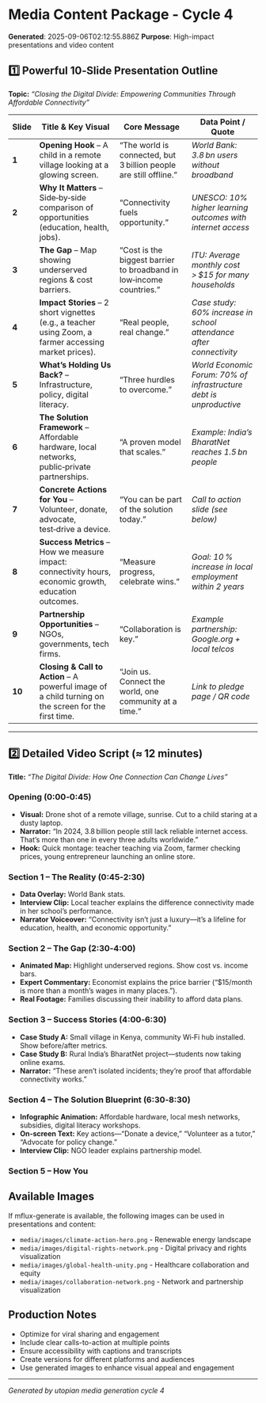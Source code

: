 # Media Content Package - Cycle 4

**Generated**: 2025-09-06T02:12:55.886Z
**Purpose**: High-impact presentations and video content

## 1️⃣ Powerful 10‑Slide Presentation Outline  
**Topic:** *“Closing the Digital Divide: Empowering Communities Through Affordable Connectivity”*  

| Slide | Title & Key Visual | Core Message | Data Point / Quote |
|-------|--------------------|--------------|-------------------|
| **1** | **Opening Hook** – A child in a remote village looking at a glowing screen. | “The world is connected, but 3 billion people are still offline.” | *World Bank: 3.8 bn users without broadband* |
| **2** | **Why It Matters** – Side‑by‑side comparison of opportunities (education, health, jobs). | “Connectivity fuels opportunity.” | *UNESCO: 10% higher learning outcomes with internet access* |
| **3** | **The Gap** – Map showing underserved regions & cost barriers. | “Cost is the biggest barrier to broadband in low‑income countries.” | *ITU: Average monthly cost > $15 for many households* |
| **4** | **Impact Stories** – 2 short vignettes (e.g., a teacher using Zoom, a farmer accessing market prices). | “Real people, real change.” | *Case study: 60% increase in school attendance after connectivity* |
| **5** | **What’s Holding Us Back?** – Infrastructure, policy, digital literacy. | “Three hurdles to overcome.” | *World Economic Forum: 70% of infrastructure debt is unproductive* |
| **6** | **The Solution Framework** – Affordable hardware, local networks, public‑private partnerships. | “A proven model that scales.” | *Example: India’s BharatNet reaches 1.5 bn people* |
| **7** | **Concrete Actions for You** – Volunteer, donate, advocate, test‑drive a device. | “You can be part of the solution today.” | *Call to action slide (see below)* |
| **8** | **Success Metrics** – How we measure impact: connectivity hours, economic growth, education outcomes. | “Measure progress, celebrate wins.” | *Goal: 10 % increase in local employment within 2 years* |
| **9** | **Partnership Opportunities** – NGOs, governments, tech firms. | “Collaboration is key.” | *Example partnership: Google.org + local telcos* |
| **10** | **Closing & Call to Action** – A powerful image of a child turning on the screen for the first time. | “Join us. Connect the world, one community at a time.” | *Link to pledge page / QR code* |

---

## 2️⃣ Detailed Video Script (≈ 12 minutes)  
**Title:** *“The Digital Divide: How One Connection Can Change Lives”*  

### Opening (0:00‑0:45)
- **Visual:** Drone shot of a remote village, sunrise. Cut to a child staring at a dusty laptop.
- **Narrator:** “In 2024, 3.8 billion people still lack reliable internet access. That’s more than one in every three adults worldwide.”
- **Hook:** Quick montage: teacher teaching via Zoom, farmer checking prices, young entrepreneur launching an online store.

### Section 1 – The Reality (0:45‑2:30)
- **Data Overlay:** World Bank stats.
- **Interview Clip:** Local teacher explains the difference connectivity made in her school’s performance.
- **Narrator Voiceover:** “Connectivity isn’t just a luxury—it’s a lifeline for education, health, and economic opportunity.”

### Section 2 – The Gap (2:30‑4:00)
- **Animated Map:** Highlight underserved regions. Show cost vs. income bars.
- **Expert Commentary:** Economist explains the price barrier (“$15/month is more than a month’s wages in many places.”).
- **Real Footage:** Families discussing their inability to afford data plans.

### Section 3 – Success Stories (4:00‑6:30)
- **Case Study A:** Small village in Kenya, community Wi‑Fi hub installed. Show before/after metrics.
- **Case Study B:** Rural India’s BharatNet project—students now taking online exams.
- **Narrator:** “These aren’t isolated incidents; they’re proof that affordable connectivity works.”

### Section 4 – The Solution Blueprint (6:30‑8:30)
- **Infographic Animation:** Affordable hardware, local mesh networks, subsidies, digital literacy workshops.
- **On‑screen Text:** Key actions—“Donate a device,” “Volunteer as a tutor,” “Advocate for policy change.”
- **Interview Clip:** NGO leader explains partnership model.

### Section 5 – How You

## Available Images
If mflux-generate is available, the following images can be used in presentations and content:
- `media/images/climate-action-hero.png` - Renewable energy landscape
- `media/images/digital-rights-network.png` - Digital privacy and rights visualization  
- `media/images/global-health-unity.png` - Healthcare collaboration and equity
- `media/images/collaboration-network.png` - Network and partnership visualization

## Production Notes
- Optimize for viral sharing and engagement
- Include clear calls-to-action at multiple points
- Ensure accessibility with captions and transcripts
- Create versions for different platforms and audiences
- Use generated images to enhance visual appeal and engagement

---
*Generated by utopian media generation cycle 4*
